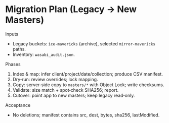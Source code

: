 # Migration Plan (Legacy → New Masters)

Inputs
- Legacy buckets: `ice-mavericks` (archive), selected `mirror-mavericks` paths.
- Inventory: `wasabi_audit.json`.

Phases
1) Index & map: infer client/project/date/collection; produce CSV manifest.
2) Dry‑run: review overrides; lock mapping.
3) Copy: server‑side copy to `masters/*` with Object Lock; write checksums.
4) Validate: size match + spot‑check SHA256; report.
5) Cutover: point app to new masters; keep legacy read‑only.

Acceptance
- No deletions; manifest contains src, dest, bytes, sha256, lastModified.
